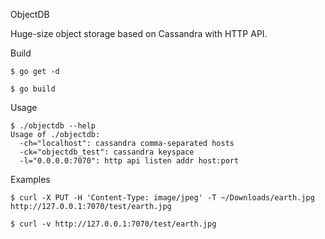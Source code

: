 ObjectDB

Huge-size object storage based on Cassandra with HTTP API.

Build

```
$ go get -d

$ go build
```

Usage

```
$ ./objectdb --help
Usage of ./objectdb:
  -ch="localhost": cassandra comma-separated hosts
  -ck="objectdb_test": cassandra keyspace
  -l="0.0.0.0:7070": http api listen addr host:port
```

Examples

```
$ curl -X PUT -H 'Content-Type: image/jpeg' -T ~/Downloads/earth.jpg http://127.0.0.1:7070/test/earth.jpg

$ curl -v http://127.0.0.1:7070/test/earth.jpg
```
